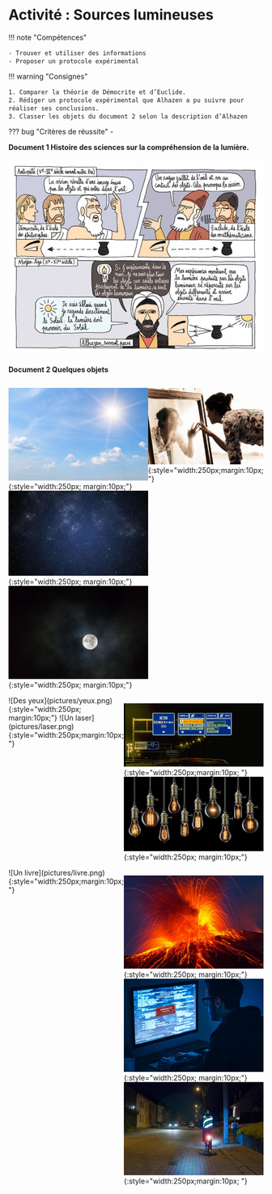 # Activité : Sources lumineuses

!!! note "Compétences"

    - Trouver et utiliser des informations
    - Proposer un protocole expérimental 

!!! warning "Consignes"

    1. Comparer la théorie de Démocrite et d’Euclide. 
    2. Rédiger un protocole expérimental que Alhazen a pu suivre pour réaliser ses conclusions.
    3. Classer les objets du document 2 selon la description d’Alhazen
    
??? bug "Critères de réussite"
    - 




**Document 1 Histoire des sciences sur la compréhension de la lumière.**

![](pictures/histoireLumiere.png)


**Document 2 Quelques objets**

<div markdown style=" display: flex; flex-direction: column;">
<div markdown style=" display: flex; flex-direction: row;">

![Le Soleil](pictures/soleil.png){:style="width:250px; margin:10px;"}
![Les étoiles](pictures/etoiles.png){:style="width:250px; margin:10px;"}
![La Lune](pictures/lune.png){:style="width:250px; margin:10px;"}

![Un miroir](pictures/miroir.png){:style="width:250px;margin:10px; "}

</div>

<div markdown style=" display: flex; flex-direction: row;">
![Des yeux](pictures/yeux.png){:style="width:250px; margin:10px;"}
![Un laser](pictures/laser.png){:style="width:250px;margin:10px; "}

![Un panneau](pictures/panneau.png){:style="width:250px;margin:10px; "}
![Une ampoule](pictures/ampoule.png){:style="width:250px; margin:10px;"}

</div>

<div markdown style=" display: flex; flex-direction: row;">
![Un livre](pictures/livre.png){:style="width:250px;margin:10px; "}

![La lave](pictures/lave.png){:style="width:250px; margin:10px;"}
![Un écran](pictures/ecran.png){:style="width:250px; margin:10px;"}
![Un gilet jaune](pictures/giletJaune.png){:style="width:250px;margin:10px; "}
</div>
</div>


